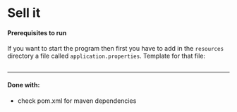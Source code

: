 # Sell it


#### Prerequisites to run
If you want to start the program then first you have to add in the `resources` directory a file called `application.properties`.
Template for that file:
```
```

---
#### Done with:
* check pom.xml for maven dependencies
